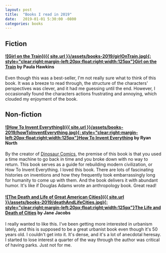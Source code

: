 ```yaml
---
layout: post
title:  "Books I read in 2019"
date:   2019-01-01 5:30:00 -0800
categories: books
---
```



## Fiction

#### [![Girl on the Train]({{ site.url }}/assets/books-2019/girlOnTrain.jpg){: style="clear:right;margin-left:20px;float:right;width:125px"}](https://www.amazon.com/dp/1594634025/)[Girl on the Train](https://www.amazon.com/dp/1594634025/) by Paula Hawkins
Even though this was a best-seller, I'm not really sure what to think of this book. It was a breeze to read through, the structure of the characters' perspectives was clever, and it had me guessing until the end. However, I occasionally found the characters actions frustrating and annoying, which clouded my enjoyment of the book. 


## Non-fiction

#### [![How To Invent Everything]({{ site.url }}/assets/books-2019/howToInventEverything.jpg){: style="clear:right;margin-left:20px;float:right;width:125px"}](https://www.amazon.com/dp/073522014X/)[How To Invent Everything]( https://www.amazon.com/dp/073522014X/) by Ryan North
By the creator of [Dinosaur Comics](https://www.qwantz.com/), the premise of this book is that you used a time machine to go back in time and you broke down with no way to return. This book serves as a guide for rebuilding modern civilization, or How To Invent Everything. I loved this book. There are lots of fascinating histories on inventions and how they frequently took embarrassingly long for humanity to come up with them. And the book delivers it with abundant humor. It's like if Douglas Adams wrote an anthropology book. Great read!


#### [![The Death and Life of Great American Cities]({{ site.url }}/assets/books-2019/deathAndLifeCities.jpg){: style="clear:right;margin-left:20px;float:right;width:125px"}](https://www.amazon.com/dp/B006XEAHO6/)[The Life and Death of Cities]( https://www.amazon.com/dp/B006XEAHO6/) by Jane Jacobs
I really wanted to like this. I've been getting more interested in urbanism lately, and this is supposed to be a great urbanist book even though it's 50 years old. I couldn't get into it. It's dense, and it's a lot of anecdotal heresay. I started to lose interest a quarter of the way through the author was critical of having parks.  Just not for me.


